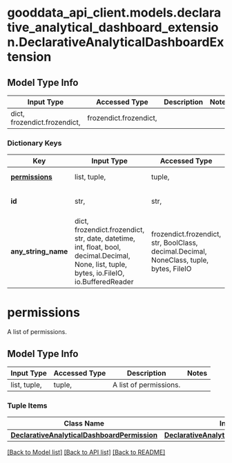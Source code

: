 # gooddata_api_client.models.declarative_analytical_dashboard_extension.DeclarativeAnalyticalDashboardExtension

## Model Type Info
Input Type | Accessed Type | Description | Notes
------------ | ------------- | ------------- | -------------
dict, frozendict.frozendict,  | frozendict.frozendict,  |  | 

### Dictionary Keys
Key | Input Type | Accessed Type | Description | Notes
------------ | ------------- | ------------- | ------------- | -------------
**[permissions](#permissions)** | list, tuple,  | tuple,  | A list of permissions. | 
**id** | str,  | str,  | Analytical dashboard ID. | 
**any_string_name** | dict, frozendict.frozendict, str, date, datetime, int, float, bool, decimal.Decimal, None, list, tuple, bytes, io.FileIO, io.BufferedReader | frozendict.frozendict, str, BoolClass, decimal.Decimal, NoneClass, tuple, bytes, FileIO | any string name can be used but the value must be the correct type | [optional]

# permissions

A list of permissions.

## Model Type Info
Input Type | Accessed Type | Description | Notes
------------ | ------------- | ------------- | -------------
list, tuple,  | tuple,  | A list of permissions. | 

### Tuple Items
Class Name | Input Type | Accessed Type | Description | Notes
------------- | ------------- | ------------- | ------------- | -------------
[**DeclarativeAnalyticalDashboardPermission**](DeclarativeAnalyticalDashboardPermission.md) | [**DeclarativeAnalyticalDashboardPermission**](DeclarativeAnalyticalDashboardPermission.md) | [**DeclarativeAnalyticalDashboardPermission**](DeclarativeAnalyticalDashboardPermission.md) |  | 

[[Back to Model list]](../../README.md#documentation-for-models) [[Back to API list]](../../README.md#documentation-for-api-endpoints) [[Back to README]](../../README.md)
